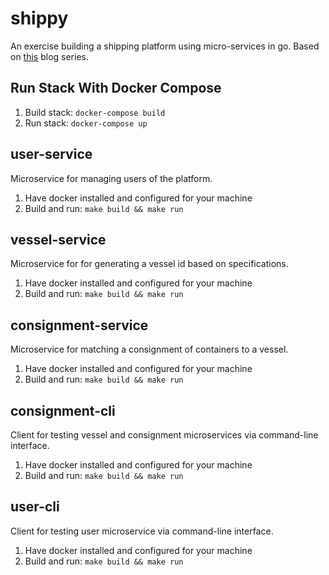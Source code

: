 # shippy
An exercise building a shipping platform using micro-services in go. Based on [this](https://ewanvalentine.io/microservices-in-golang-part-1/) blog series.

## Run Stack With Docker Compose
1. Build stack: `docker-compose build`
2. Run stack: `docker-compose up`

## user-service
Microservice for managing users of the platform.
1. Have docker installed and configured for your machine
2. Build and run: `make build && make run`

## vessel-service
Microservice for for generating a vessel id based on specifications.
1. Have docker installed and configured for your machine
2. Build and run: `make build && make run`

## consignment-service
Microservice for matching a consignment of containers to a vessel.
1. Have docker installed and configured for your machine
2. Build and run: `make build && make run`

## consignment-cli
Client for testing vessel and consignment microservices via command-line interface.
1. Have docker installed and configured for your machine
2. Build and run: `make build && make run`

## user-cli
Client for testing user microservice via command-line interface.
1. Have docker installed and configured for your machine
2. Build and run: `make build && make run`
